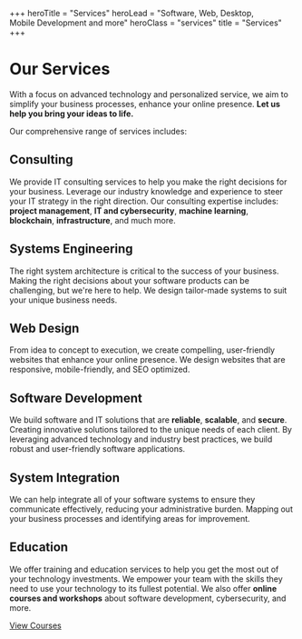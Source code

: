 +++
heroTitle = "Services"
heroLead = "Software, Web, Desktop,<br>Mobile Development and more"
heroClass = "services"
title = "Services"
+++

<h1>Our Services</h1>
<p>
With a focus on advanced technology and personalized service, we aim to simplify your business processes,
enhance your online presence. <b>Let us help you bring your ideas to life.</b>
</p>
<p>Our comprehensive range of services includes:</p>
<div class="split-container">
  <div class="content-section">
    <h2>Consulting</h2>
    <p>
      We provide IT consulting services to help you make the right decisions for your business.
      Leverage our industry knowledge and experience to steer your IT strategy in the right direction.
      Our consulting expertise includes: <b>project management</b>, <b>IT and cybersecurity</b>, <b>machine learning</b>, <b>blockchain</b>, <b>infrastructure</b>, and much more.
    </p>
    <h2>Systems Engineering</h2>
    <p>
      The right system architecture is critical to the success of your business.
      Making the right decisions about your software products can be challenging, but we're here to help.
      We design tailor-made systems to suit your unique business needs.
    </p>
    <h2>Web Design</h2>
    <p>
      From idea to concept to execution, we create compelling, user-friendly websites that enhance your online presence.
      We design websites that are responsive, mobile-friendly, and SEO optimized.
    </p>
  </div>
  <div class="content-section">
    <h2>Software Development</h2>
    <p>
      We build software and IT solutions that are <b>reliable</b>, <b>scalable</b>, and <b>secure</b>.
      Creating innovative solutions tailored to the unique needs of each client.
      By leveraging advanced technology and industry best practices, we build robust and user-friendly software applications.
    </p>
    <h2>System Integration</h2>
    <p>
      We can help integrate all of your software systems to ensure they communicate effectively, reducing your administrative burden.
      Mapping out your business processes and identifying areas for improvement.
    </p>
    <h2>Education</h2>
    <p>
      We offer training and education services to help you get the most out of your technology investments.
      We empower your team with the skills they need to use your technology to its fullest potential.
      We also offer <b>online courses and workshops</b> about software development, cybersecurity, and more.
    </p>
    <div class="fg-white mt10">
        <a class="btn btn-blue btn-lg pulse" href="/courses/">View Courses</a>
    </div>
  </div>
</div>
